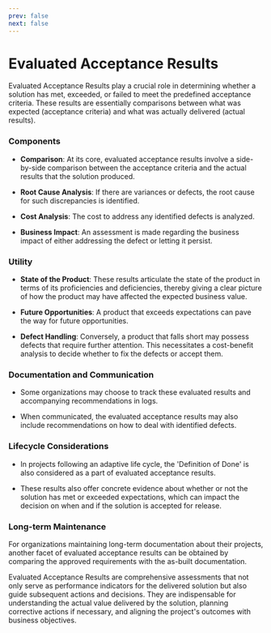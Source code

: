```yaml
---
prev: false
next: false
---
```


# Evaluated Acceptance Results

Evaluated Acceptance Results play a crucial role in determining whether a solution has met, exceeded, or failed to meet the predefined acceptance criteria. These results are essentially comparisons between what was expected (acceptance criteria) and what was actually delivered (actual results).

### Components

- **Comparison**: At its core, evaluated acceptance results involve a side-by-side comparison between the acceptance criteria and the actual results that the solution produced.

- **Root Cause Analysis**: If there are variances or defects, the root cause for such discrepancies is identified.

- **Cost Analysis**: The cost to address any identified defects is analyzed.

- **Business Impact**: An assessment is made regarding the business impact of either addressing the defect or letting it persist.

### Utility

- **State of the Product**: These results articulate the state of the product in terms of its proficiencies and deficiencies, thereby giving a clear picture of how the product may have affected the expected business value.

- **Future Opportunities**: A product that exceeds expectations can pave the way for future opportunities.

- **Defect Handling**: Conversely, a product that falls short may possess defects that require further attention. This necessitates a cost-benefit analysis to decide whether to fix the defects or accept them.

### Documentation and Communication

- Some organizations may choose to track these evaluated results and accompanying recommendations in logs.

- When communicated, the evaluated acceptance results may also include recommendations on how to deal with identified defects.

### Lifecycle Considerations

- In projects following an adaptive life cycle, the 'Definition of Done' is also considered as a part of evaluated acceptance results.

- These results also offer concrete evidence about whether or not the solution has met or exceeded expectations, which can impact the decision on when and if the solution is accepted for release.

### Long-term Maintenance

For organizations maintaining long-term documentation about their projects, another facet of evaluated acceptance results can be obtained by comparing the approved requirements with the as-built documentation.

Evaluated Acceptance Results are comprehensive assessments that not only serve as performance indicators for the delivered solution but also guide subsequent actions and decisions. They are indispensable for understanding the actual value delivered by the solution, planning corrective actions if necessary, and aligning the project's outcomes with business objectives.
